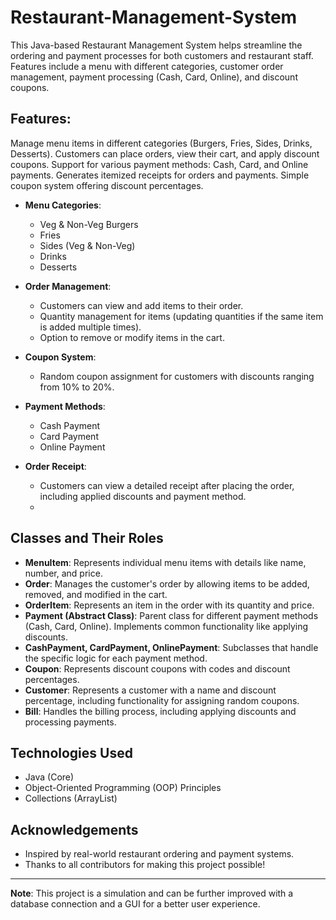 # Restaurant-Management-System

This Java-based Restaurant Management System helps streamline the ordering and payment processes for both customers and restaurant staff. Features include a menu with different categories, customer order management, payment processing (Cash, Card, Online), and discount coupons.

## Features:
Manage menu items in different categories (Burgers, Fries, Sides, Drinks, Desserts).
Customers can place orders, view their cart, and apply discount coupons.
Support for various payment methods: Cash, Card, and Online payments.
Generates itemized receipts for orders and payments.
Simple coupon system offering discount percentages.

- **Menu Categories**: 
  - Veg & Non-Veg Burgers
  - Fries
  - Sides (Veg & Non-Veg)
  - Drinks
  - Desserts
  
- **Order Management**:
  - Customers can view and add items to their order.
  - Quantity management for items (updating quantities if the same item is added multiple times).
  - Option to remove or modify items in the cart.

- **Coupon System**:
  - Random coupon assignment for customers with discounts ranging from 10% to 20%.
  
- **Payment Methods**:
  - Cash Payment
  - Card Payment
  - Online Payment
  
- **Order Receipt**: 
  - Customers can view a detailed receipt after placing the order, including applied discounts and payment method.
  - 

## Classes and Their Roles

- **MenuItem**: Represents individual menu items with details like name, number, and price.
- **Order**: Manages the customer's order by allowing items to be added, removed, and modified in the cart.
- **OrderItem**: Represents an item in the order with its quantity and price.
- **Payment (Abstract Class)**: Parent class for different payment methods (Cash, Card, Online). Implements common functionality like applying discounts.
- **CashPayment, CardPayment, OnlinePayment**: Subclasses that handle the specific logic for each payment method.
- **Coupon**: Represents discount coupons with codes and discount percentages.
- **Customer**: Represents a customer with a name and discount percentage, including functionality for assigning random coupons.
- **Bill**: Handles the billing process, including applying discounts and processing payments.

## Technologies Used

- Java (Core)
- Object-Oriented Programming (OOP) Principles
- Collections (ArrayList)


## Acknowledgements

- Inspired by real-world restaurant ordering and payment systems.
- Thanks to all contributors for making this project possible!

---

**Note**: This project is a simulation and can be further improved with a database connection and a GUI for a better user experience.

